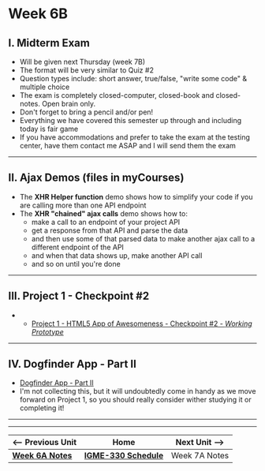 # Week 6B

## I. Midterm Exam
- Will be given next Thursday (week 7B)
- The format will be very similar to Quiz #2
- Question types include: short answer, true/false, "write some code" & multiple choice
- The exam is completely closed-computer, closed-book and closed-notes.  Open brain only.
- Don't forget to bring a pencil and/or pen!
- Everything we have covered this semester up through and including today is fair game
- If you have accommodations and prefer to take the exam at the testing center, have them contact me ASAP and I will send them the exam

<hr>

## II. Ajax Demos (files in myCourses)
- The **XHR Helper function** demo shows how to simplify your code if you are calling more than one API endpoint
- The **XHR "chained" ajax calls** demo shows how to:
  - make a call to an endpoint of your project API
  - get a response from that API and parse the data
  - and then use some of that parsed data to make another ajax call to a different endpoint of the API
  - and when that data shows up, make another API call
  - and so on until you're done

<hr>

## III. Project 1 - Checkpoint #2
- - [Project 1 - HTML5 App of Awesomeness - Checkpoint #2 - *Working Prototype*](../projects/p1-checkpoint-2.md)

<hr>

## IV. Dogfinder App - Part II
- [Dogfinder App - Part II](https://github.com/tonethar/IGME-330-Master/blob/master/notes/dogfinder-2.md)
- I'm not collecting this, but it will undoubtedly come in handy as we move forward on Project 1, so you should really consider wither studying it or completing it!

<hr><hr>

| <-- Previous Unit | Home | Next Unit -->
| --- | --- | --- 
| [**Week 6A Notes**](05A.md)     |  [**IGME-330 Schedule**](../schedule.md) | Week 7A Notes
